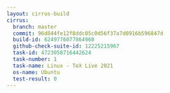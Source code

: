 ```yaml
---
layout: cirrus-build
cirrus:
  branch: master
  commit: 96d844fe12f8ddc05c0d56f37a7d0916b596847d
  build-id: 6249776077864960
  github-check-suite-id: 12225215967
  task-id: 4723058716442624
  task-number: 1
  task-name: Linux - TeX Live 2021
  os-name: Ubuntu
  test-result: 0
---
```

